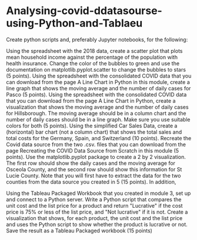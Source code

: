 # Analysing-covid-ddatasourse-using-Python-and-Tablaeu

Create python scripts and, preferably Jupyter notebooks, for the following:

Using the spreadsheet with the 2018 data, create a scatter plot that plots mean household income against the percentage of the population with health insurance.  Change the color of the bubbles to green and use the documentation on matplotlib.pyplot.scatter to change the bubbles to stars (5 points).
Using the spreadsheet with the consolidated COVID data that you can download from the page A Line Chart in Python in this module, create a line graph that shows the moving average and the number of daily cases for Pasco (5 points).
Using the spreadsheet with the consolidated COVID data that you can download from the page A Line Chart in Python, create a visualization that shows the moving average and the number of daily cases for Hillsborough.  The moving average should be in a column chart and the number of daily cases should be in a line graph.  Make sure you use suitable colors for both (5 points).
Using the simplified Car Sales Data, create a (horizontal) bar chart (not a column chart) that shows the total sales and total costs for the Germany, Spain, and Switzerland (10 points).
Recreate the Covid data source from the two .csv. files that you can download from the page Recreating the COVID Data Source from Scratch in this module (5 points).
Use the matplotlib.pyplot package to create a 2 by 2 visualization.  The first row should show the daily cases and the moving average for Osceola County, and the second row should show this information for St Lucie County.  Note that you will first have to extract the data for the two counties from the data source you created in 5 (15 points).
In addition,

Using the Tableau Packaged Workbook that you created in module 3, set up and connect to a Python server.  Write a Python script that compares the unit cost and the list price for a product and return "Lucrative" if the cost price is 75% or less of the list price, and "Not lucrative" if it is not.  Create a visualization that shows, for each product, the unit cost and the list price and uses the Python script to show whether the product is lucrative or not.  Save the result as a Tableau Packaged workbook (15 points)
